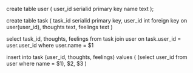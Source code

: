 
create table user (
    user_id serialid primary key
    name text
);

create table task (
    task_id serialid primary key,
    user_id int foreign key on user(user_id),
    thoughts text,
    feelings text
)

select task_id, thoughts, feelings
from task
join user on task.user_id = user.user_id
where user.name = $1

insert into task (user_id, thoughts, feelings)
values (
    (select user_id from user where name = $1),
    $2,
    $3
)